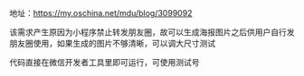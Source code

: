 地址：https://my.oschina.net/mdu/blog/3099092

该需求产生原因为小程序禁止转发朋友圈，故可以生成海报图片之后供用户自行发朋友圈使用，如果生成的图片不够清晰，可以调大尺寸测试

代码直接在微信开发者工具里即可运行，可使用测试号

